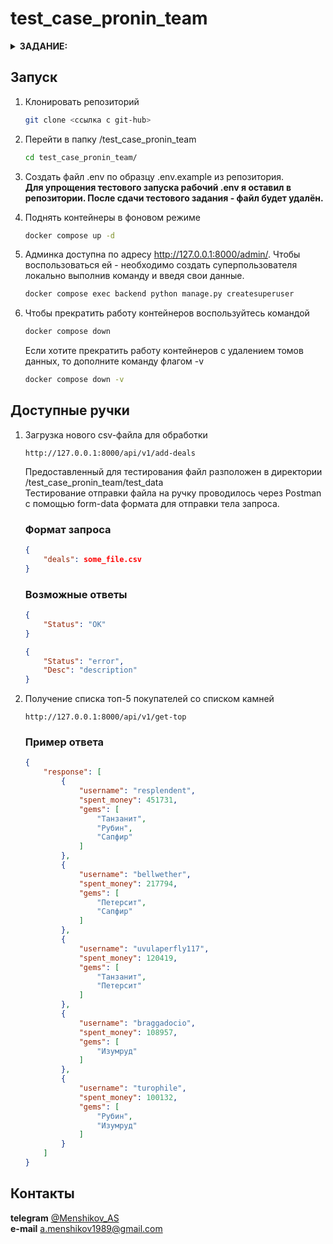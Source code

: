 # test_case_pronin_team

<details>
<summary><b>ЗАДАНИЕ:</b></summary>

tbf

</details>

## Запуск

1. Клонировать репозиторий

    ```bash
    git clone <ссылка с git-hub>
    ```

2. Перейти в папку /test_case_pronin_team

    ```bash
    cd test_case_pronin_team/
    ```

3. Создать файл .env по образцу .env.example из репозитория.  
   **Для упрощения тестового запуска рабочий .env я оставил в репозитории. После сдачи тестового задания - файл будет удалён.**

4. Поднять контейнеры в фоновом режиме

    ```bash
    docker compose up -d
    ```

5. Админка доступна по адресу <http://127.0.0.1:8000/admin/>. Чтобы воспользоваться ей - необходимо создать суперпользователя локально выполнив команду и введя свои данные.

    ```bash
    docker compose exec backend python manage.py createsuperuser
    ```

6. Чтобы прекратить работу контейнеров воспользуйтесь командой

    ```bash
    docker compose down
    ```

    Если хотите прекратить работу контейнеров с удалением томов данных, то дополните команду флагом -v

    ```bash
    docker compose down -v
    ```

## Доступные ручки

1. Загрузка нового csv-файла для обработки

    ```text
    http://127.0.0.1:8000/api/v1/add-deals
    ```

    Предоставленный для тестирования файл разположен в директории /test_case_pronin_team/test_data  
    Тестирование отправки файла на ручку проводилось через Postman с помощью form-data формата для отправки тела запроса.

    ### Формат запроса

    ```json
    {
        "deals": some_file.csv
    }
    ```

    ### Возможные ответы

    ```json
    {
        "Status": "OK"
    }
    ```

    ```json
    {
        "Status": "error",
        "Desc": "description"
    }
    ```

2. Получение списка топ-5 покупателей со списком камней

    ```text
    http://127.0.0.1:8000/api/v1/get-top
    ```

    ### Пример ответа

    ```json
    {
        "response": [
            {
                "username": "resplendent",
                "spent_money": 451731,
                "gems": [
                    "Танзанит",
                    "Рубин",
                    "Сапфир"
                ]
            },
            {
                "username": "bellwether",
                "spent_money": 217794,
                "gems": [
                    "Петерсит",
                    "Сапфир"
                ]
            },
            {
                "username": "uvulaperfly117",
                "spent_money": 120419,
                "gems": [
                    "Танзанит",
                    "Петерсит"
                ]
            },
            {
                "username": "braggadocio",
                "spent_money": 108957,
                "gems": [
                    "Изумруд"
                ]
            },
            {
                "username": "turophile",
                "spent_money": 100132,
                "gems": [
                    "Рубин",
                    "Изумруд"
                ]
            }
        ]
    }
    ```

## Контакты

**telegram** [@Menshikov_AS](https://t.me/Menshikov_AS)  
**e-mail** <a.menshikov1989@gmail.com>
